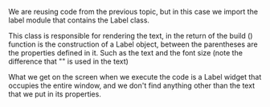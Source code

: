 We are reusing code from the previous topic, but in this case we import the label module that contains the Label class.

This class is responsible for rendering the text, in the return of the build () function is the construction of a Label object, between the parentheses are the properties defined in it. Such as the text and the font size (note the difference that "" is used in the text)

What we get on the screen when we execute the code is a Label widget that occupies the entire window, and we don't find anything other than the text that we put in its properties.
